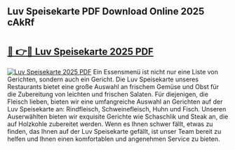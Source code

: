 ## Luv Speisekarte PDF Download Online 2025 cAkRf

# <h2><a href="http://gcbe53.nevu.top/?p=Luv+Speisekarte">🔗 👉🔴 Luv Speisekarte 2025 PDF</a></h2>

[![Luv Speisekarte 2025 PDF](https://i.imgur.com/dBaPXMq.png)](http://gcbe53.nevu.top/?p=Luv+Speisekarte)
Ein Essensmenü ist nicht nur eine Liste von Gerichten, sondern auch ein Gericht. Die Luv Speisekarte unseres Restaurants bietet eine große Auswahl an frischem Gemüse und Obst für die Zubereitung von leichten und frischen Salaten. Für diejenigen, die Fleisch lieben, bieten wir eine umfangreiche Auswahl an Gerichten auf der Luv Speisekarte an: Rindfleisch, Schweinefleisch, Huhn und Fisch. Unseren Auserwählten bieten wir exquisite Gerichte wie Schaschlik und Steak an, die auf Holzkohle zubereitet werden. Wenn es Ihnen schwer fällt, etwas zu finden, das Ihnen auf der Luv Speisekarte gefällt, ist unser Team bereit zu helfen und Ihnen einen komfortablen und angenehmen Service zu bieten.
